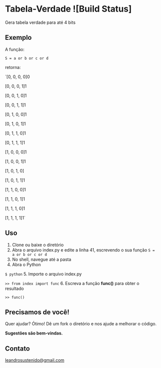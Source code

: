 Tabela-Verdade ![Build Status]
==============

Gera tabela verdade para até 4 bits

Exemplo
-------

A função:

`S = a or b or c or d`

retorna:

`[0, 0, 0, 0]0

[0, 0, 0, 1]1

[0, 0, 1, 0]1

[0, 0, 1, 1]1

[0, 1, 0, 0]1

[0, 1, 0, 1]1

[0, 1, 1, 0]1

[0, 1, 1, 1]1

[1, 0, 0, 0]1

[1, 0, 0, 1]1

[1, 0, 1, 0]

[1, 0, 1, 1]1

[1, 1, 0, 0]1

[1, 1, 0, 1]1

[1, 1, 1, 0]1

[1, 1, 1, 1]1`

Uso
---
1. Clone ou baixe o diretório
2. Abra o arquivo index.py e edite a linha 41, escrevendo o sua função
`S = a or b or c or d`
3. No shell, navegue até a pasta
4. Abra o Python

`$ python`
5. Importe o arquivo index.py

`>> from index import func`
6. Escreva a função **func()** para obter o resultado

`>> func()`

Precisamos de você!
-------------------
Quer ajudar? Ótimo!
Dê um fork o diretório e nos ajude a melhorar o código.

**Sugestões são bem-vindas.**

Contato
-------
leandrosustenido@gmail.com
